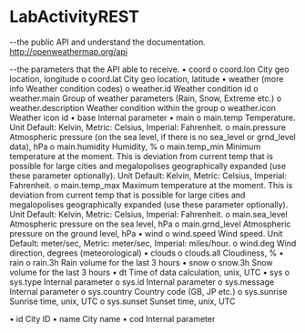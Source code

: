 # LabActivityREST

--the public API and understand the documentation. 
http://openweathermap.org/api

--the parameters that the API able to receive.
•	coord
o	coord.lon City geo location, longitude
o	coord.lat City geo location, latitude
•	weather (more info Weather condition codes)
o	weather.id Weather condition id
o	weather.main Group of weather parameters (Rain, Snow, Extreme etc.)
o	weather.description Weather condition within the group
o	weather.icon Weather icon id
•	base Internal parameter
•	main
o	main.temp Temperature. Unit Default: Kelvin, Metric: Celsius, Imperial: Fahrenheit.
o	main.pressure Atmospheric pressure (on the sea level, if there is no sea_level or grnd_level data), hPa
o	main.humidity Humidity, %
o	main.temp_min Minimum temperature at the moment. This is deviation from current temp that is possible for large cities and megalopolises geographically expanded (use these parameter optionally). Unit Default: Kelvin, Metric: Celsius, Imperial: Fahrenheit.
o	main.temp_max Maximum temperature at the moment. This is deviation from current temp that is possible for large cities and megalopolises geographically expanded (use these parameter optionally). Unit Default: Kelvin, Metric: Celsius, Imperial: Fahrenheit.
o	main.sea_level Atmospheric pressure on the sea level, hPa
o	main.grnd_level Atmospheric pressure on the ground level, hPa
•	wind
o	wind.speed Wind speed. Unit Default: meter/sec, Metric: meter/sec, Imperial: miles/hour.
o	wind.deg Wind direction, degrees (meteorological)
•	clouds
o	clouds.all Cloudiness, %
•	rain
o	rain.3h Rain volume for the last 3 hours
•	snow
o	snow.3h Snow volume for the last 3 hours
•	dt Time of data calculation, unix, UTC
•	sys
o	sys.type Internal parameter
o	sys.id Internal parameter
o	sys.message Internal parameter
o	sys.country Country code (GB, JP etc.)
o	sys.sunrise Sunrise time, unix, UTC
o	sys.sunset Sunset time, unix, UTC

•	id City ID
•	name City name
•	cod Internal parameter



